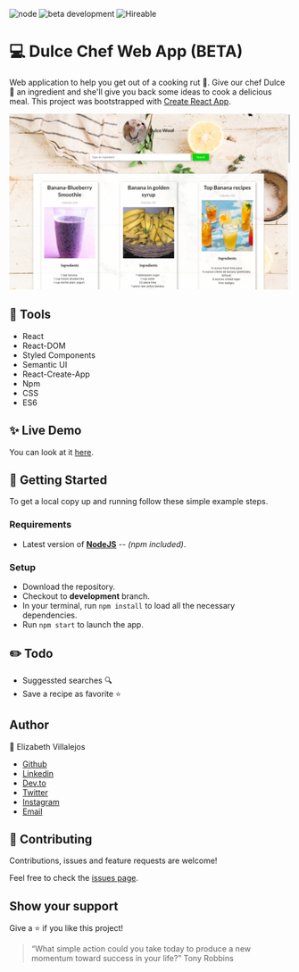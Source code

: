 ![node](https://img.shields.io/node/v/webpack?style=flat-square)
![beta development](https://img.shields.io/badge/beta-development-green?style=flat-square)
![Hireable](https://cdn.rawgit.com/hiendv/hireable/master/styles/default/yes.svg)

# 💻 Dulce Chef Web App (BETA)

Web application to help you get out of a cooking rut :fried_egg:. Give our chef Dulce :dog: an ingredient and she'll give you back some ideas to cook a delicious meal. This project was bootstrapped with [Create React App](https://github.com/facebook/create-react-app).

![homepage of Dulce Chef](docs/home.png)

## 🔨 Tools
- React
- React-DOM
- Styled Components
- Semantic UI
- React-Create-App
- Npm
- CSS
- ES6

## ✨ Live Demo

You can look at it [here](https://dulce-chef.netlify.app/).

## 🚀 Getting Started

To get a local copy up and running follow these simple example steps.

### Requirements

- Latest version of **[NodeJS](https://nodejs.org/en/)** _-- (npm included)_.

### Setup

- Download the repository.
- Checkout to **development** branch.
- In your terminal, run `npm install` to load all the necessary dependencies.
- Run `npm start` to launch the app.

## :pencil2: Todo
- Suggessted searches :mag: 
- Save a recipe as favorite :star:

## Author

👤 Elizabeth Villalejos

- [Github](https://github.com/misselliev)
- [Linkedin](https://linkedin.com/ellievillalejos)
- [Dev.to](https://dev.to/misselliev)
- [Twitter](https://twitter.com/miss_elliev/)
- [Instagram](https://www.instagram.com/miss_elliev/)
- [Email](mailto:elizabeth.villalejos@gmail.com?subject=Website%20Inquiry)


## 🤝 Contributing

Contributions, issues and feature requests are welcome!

Feel free to check the [issues page](issues/).

## Show your support

Give a ⭐️ if you like this project!

> “What simple action could you take today to produce a new momentum toward success in your life?” Tony Robbins
